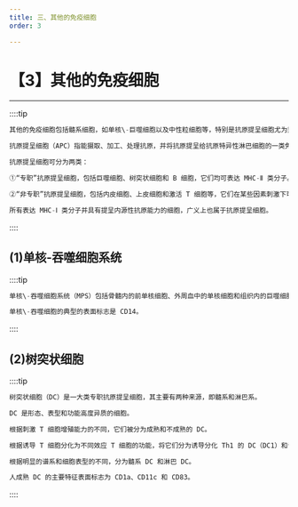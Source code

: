 ```yaml
---
title: 三、其他的免疫细胞
order: 3

---
```


# 【3】其他的免疫细胞

<kaodian :text="'免疫学检验记忆卡'" />

<!-- ###### 第十四章 免疫细胞的分离及其表面标志检测技术

> 临床免疫学检验 -->

<beitiM/>

---

::::tip

```js
其他的免疫细胞包括髓系细胞，如单核\-巨噬细胞以及中性粒细胞等，特别是抗原提呈细胞尤为重要。

抗原提呈细胞（APC）指能摄取、加工、处理抗原，并将抗原提呈给抗原特异性淋巴细胞的一类免疫细胞。

抗原提呈细胞可分为两类：

①“专职”抗原提呈细胞，包括巨噬细胞、树突状细胞和 B 细胞，它们均可表达 MHC-Ⅱ 类分子。

②“非专职”抗原提呈细胞，包括内皮细胞、上皮细胞和激活 T 细胞等，它们在某些因素刺激下可表达 MHC-Ⅱ 类分子，并具有抗原提呈功能。

所有表达 MHC-Ⅰ 类分子并具有提呈内源性抗原能力的细胞，广义上也属于抗原提呈细胞。
```

::::

## (1)单核-吞噬细胞系统

<son :text="'免疫学检验记忆卡'" text165="(1)单核-吞噬细胞系统" :textOption="[['了解','相关专业知识'],['了解','相关专业知识'],['了解','相关专业知识']]" />

::::tip

```js
单核\-吞噬细胞系统（MPS）包括骨髓内的前单核细胞、外周血中的单核细胞和组织内的巨噬细胞。

单核\-吞噬细胞的典型的表面标志是 CD14。
```

::::

## (2)树突状细胞

<son :text="'免疫学检验记忆卡'" text166="(2)树突状细胞" :textOption="[['了解','相关专业知识'],['了解','相关专业知识'],['了解','相关专业知识']]" />

::::tip

```js
树突状细胞（DC）是一大类专职抗原提呈细胞，其主要有两种来源，即髓系和淋巴系。

DC 是形态、表型和功能高度异质的细胞。

根据刺激 T 细胞增殖能力的不同，它们被分为成熟和不成熟的 DC。

根据诱导 T 细胞分化为不同效应 T 细胞的功能，将它们分为诱导分化 Th1 的 DC（DC1）和诱导分化 Th2 的 DC（DC2）。

根据明显的谱系和细胞表型的不同，分为髓系 DC 和淋巴 DC。

人成熟 DC 的主要特征表面标志为 CD1a、CD11c 和 CD83。
```

::::
